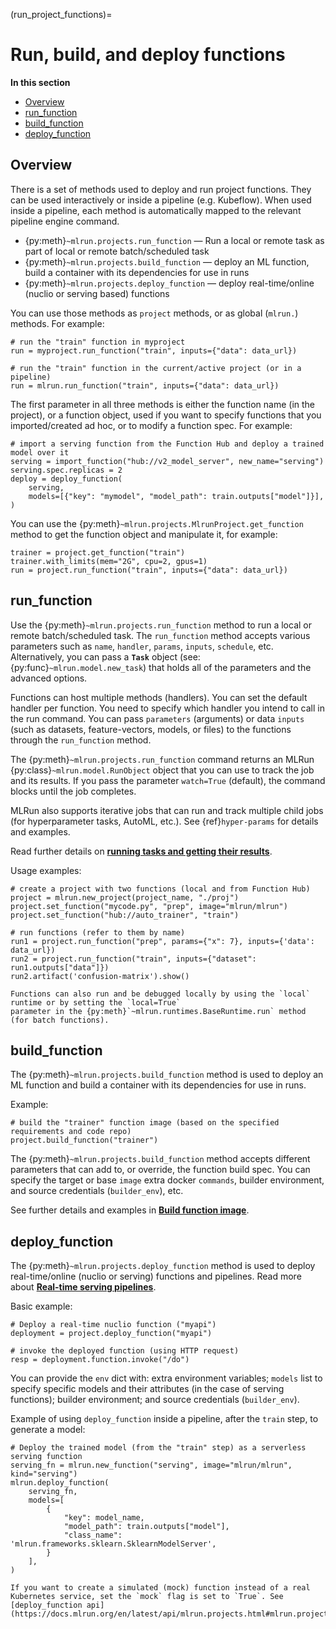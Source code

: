 (run_project_functions)=
# Run, build, and deploy functions

**In this section**
- [Overview](#overview)
- [run_function](#run)
- [build_function](#build)
- [deploy_function](#deploy)

<a id="overview"></a>
## Overview

There is a set of methods used to deploy and run project functions. They can be used interactively or inside a pipeline (e.g. Kubeflow). 
When used inside a pipeline, each method is automatically mapped to the relevant pipeline engine command.

* {py:meth}`~mlrun.projects.run_function` &mdash; Run a local or remote task as part of local or remote batch/scheduled task
* {py:meth}`~mlrun.projects.build_function` &mdash; deploy an ML function, build a container with its dependencies for use in runs
* {py:meth}`~mlrun.projects.deploy_function` &mdash; deploy real-time/online (nuclio or serving based) functions

You can use those methods as `project` methods, or as global (`mlrun.`) methods. For example:

    # run the "train" function in myproject
    run = myproject.run_function("train", inputs={"data": data_url})  
    
    # run the "train" function in the current/active project (or in a pipeline)
    run = mlrun.run_function("train", inputs={"data": data_url})  
    
The first parameter in all three methods is either the function name (in the project), or a function object, used if you want to 
specify functions that you imported/created ad hoc, or to modify a function spec. For example:

    # import a serving function from the Function Hub and deploy a trained model over it
    serving = import_function("hub://v2_model_server", new_name="serving")
    serving.spec.replicas = 2
    deploy = deploy_function(
        serving,
        models=[{"key": "mymodel", "model_path": train.outputs["model"]}],
    )
    
You can use the {py:meth}`~mlrun.projects.MlrunProject.get_function` method to get the function object and manipulate it, for example:

    trainer = project.get_function("train")
    trainer.with_limits(mem="2G", cpu=2, gpus=1)
    run = project.run_function("train", inputs={"data": data_url}) 


<a id="run"></a>
## run_function

Use the {py:meth}`~mlrun.projects.run_function` method to run a local or remote batch/scheduled task.
The `run_function` method accepts various parameters such as `name`, `handler`, `params`, `inputs`, `schedule`, etc. 
Alternatively, you can pass a **`Task`** object (see: {py:func}`~mlrun.model.new_task`) that holds all of the 
parameters and the advanced options. 

Functions can host multiple methods (handlers). You can set the default handler per function. You need to specify which handler you intend to call in the run command. 
You can pass `parameters` (arguments) or data `inputs` (such as datasets, feature-vectors, models, or files) to the functions through the `run_function` method.
 
The {py:meth}`~mlrun.projects.run_function` command returns an MLRun {py:class}`~mlrun.model.RunObject` object that you can use to track the job and its results. 
If you pass the parameter `watch=True` (default), the command blocks until the job completes.

MLRun also supports iterative jobs that can run and track multiple child jobs (for hyperparameter tasks, AutoML, etc.). 
See {ref}`hyper-params` for details and examples.

Read further details on [**running tasks and getting their results**](../concepts/submitting-tasks-jobs-to-functions.html).

Usage examples:

    # create a project with two functions (local and from Function Hub)
    project = mlrun.new_project(project_name, "./proj")
    project.set_function("mycode.py", "prep", image="mlrun/mlrun")
    project.set_function("hub://auto_trainer", "train")

    # run functions (refer to them by name)
    run1 = project.run_function("prep", params={"x": 7}, inputs={'data': data_url})
    run2 = project.run_function("train", inputs={"dataset": run1.outputs["data"]})
    run2.artifact('confusion-matrix').show()


```{admonition} Run/simulate functions locally: 
Functions can also run and be debugged locally by using the `local` runtime or by setting the `local=True` 
parameter in the {py:meth}`~mlrun.runtimes.BaseRuntime.run` method (for batch functions).
```

<a id="build"></a>
## build_function

The {py:meth}`~mlrun.projects.build_function` method is used to deploy an ML function and build a container with its dependencies for use in runs.

Example:

    # build the "trainer" function image (based on the specified requirements and code repo)
    project.build_function("trainer")

The {py:meth}`~mlrun.projects.build_function` method accepts different parameters that can add to, or override, the function build spec.
You can specify the target or base `image` extra docker `commands`, builder environment, and source credentials (`builder_env`), etc. 

See further details and examples in [**Build function image**](../runtimes/image-build.html). 


<a id="deploy"></a>
## deploy_function

The {py:meth}`~mlrun.projects.deploy_function` method is used to deploy real-time/online (nuclio or serving) functions and pipelines.
Read more about [**Real-time serving pipelines**](../serving/serving-graph.html).

Basic example:

    # Deploy a real-time nuclio function ("myapi")
    deployment = project.deploy_function("myapi")
    
    # invoke the deployed function (using HTTP request) 
    resp = deployment.function.invoke("/do")

You can provide the `env` dict with: extra environment variables; `models` list to specify specific models and their attributes 
(in the case of serving functions); builder environment; and source credentials (`builder_env`).

Example of using `deploy_function` inside a pipeline, after the `train` step, to generate a model:

    # Deploy the trained model (from the "train" step) as a serverless serving function
    serving_fn = mlrun.new_function("serving", image="mlrun/mlrun", kind="serving")
    mlrun.deploy_function(
        serving_fn,
        models=[
            {
                "key": model_name,
                "model_path": train.outputs["model"],
                "class_name": 'mlrun.frameworks.sklearn.SklearnModelServer',
            }
        ],
    )


```{admonition} Note
If you want to create a simulated (mock) function instead of a real Kubernetes service, set the `mock` flag is set to `True`. See [deploy_function api](https://docs.mlrun.org/en/latest/api/mlrun.projects.html#mlrun.projects.MlrunProject.deploy_function).
```